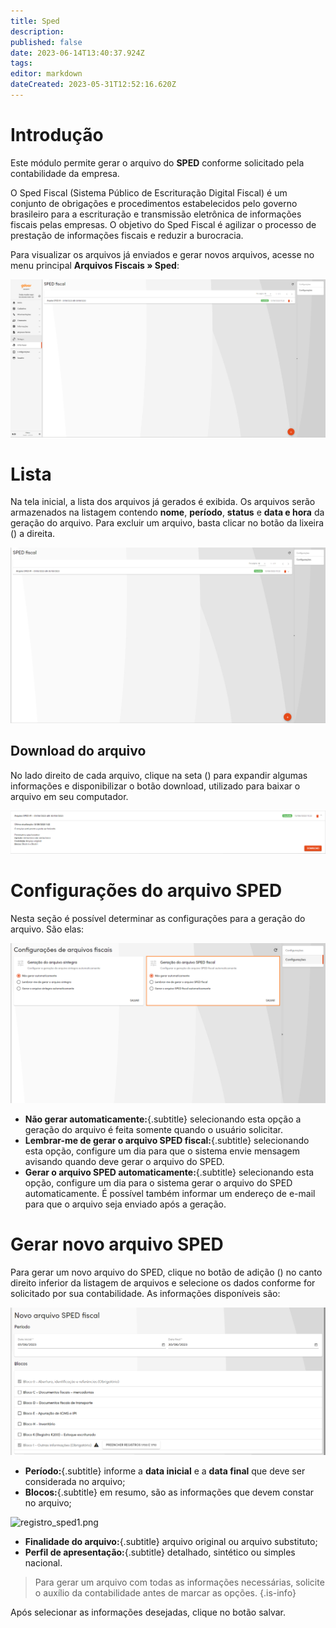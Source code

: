 ```yaml
---
title: Sped
description: 
published: false
date: 2023-06-14T13:40:37.924Z
tags: 
editor: markdown
dateCreated: 2023-05-31T12:52:16.620Z
---
```


# Introdução

Este módulo permite gerar o arquivo do **SPED** conforme solicitado pela contabilidade da empresa.

O Sped Fiscal (Sistema Público de Escrituração Digital Fiscal) é um conjunto de obrigações e procedimentos estabelecidos pelo governo brasileiro para a escrituração e transmissão eletrônica de informações fiscais pelas empresas. O objetivo do Sped Fiscal é agilizar o processo de prestação de informações fiscais e reduzir a burocracia.

Para visualizar os arquivos já enviados e gerar novos arquivos, acesse no menu principal **Arquivos Fiscais &raquo; Sped**:

![lista_sped.png](/arquivos_fiscais/sped/lista_sped.png)

# Lista

Na tela inicial, a lista dos arquivos já gerados é exibida. Os arquivos serão armazenados na listagem contendo **nome**, **período**, **status** e **data e hora** da geração do arquivo. Para excluir um arquivo, basta clicar no botão da lixeira (<em class="mdi mdi-delete"></em>) a direita. 

![lista_sped1.png](/arquivos_fiscais/sped/lista_sped1.png)



## Download do arquivo

No lado direito de cada arquivo, clique na seta (<em class="mdi mdi-chevron-down"></em>) para expandir algumas informações e disponibilizar o botão <span class="mat-button mdi "> download</span>, utilizado para baixar o arquivo em seu computador.

![lista_sped2.png](/arquivos_fiscais/sped/lista_sped2.png)


# Configurações do arquivo SPED
Nesta seção é possível determinar as configurações para a geração do arquivo. São elas: 

![config_sped.png](/arquivos_fiscais/sped/config_sped.png)

- **Não gerar automaticamente:**{.subtitle} selecionando esta opção a geração do arquivo é feita somente quando o usuário solicitar.
- **Lembrar-me de gerar o arquivo SPED fiscal:**{.subtitle} selecionando esta opção, configure um dia para que o sistema envie mensagem  avisando quando deve gerar o arquivo do SPED.
- **Gerar o arquivo SPED automaticamente:**{.subtitle} selecionando esta opção, configure um dia para o sistema gerar o arquivo do SPED automaticamente. É possível também informar um endereço de e-mail para que o arquivo seja enviado após a geração.

# Gerar novo arquivo SPED

Para gerar um novo arquivo do SPED, clique no botão de adição (<em class="mdi mdi-plus-circle"></em>) no canto direito inferior da listagem de arquivos e selecione os dados conforme for solicitado por sua contabilidade. As informações disponíveis são:

![registro_sped.png](/arquivos_fiscais/sped/registro_sped.png)
- **Período:**{.subtitle} informe a **data inicial** e a **data final** que deve ser considerada no arquivo;
- **Blocos:**{.subtitle} em resumo, são as informações que devem constar no arquivo;





![registro_sped1.png](/arquivos_fiscais/sped/registro_sped1.png)
- **Finalidade do arquivo:**{.subtitle} arquivo original ou arquivo substituto;
- **Perfil de apresentação:**{.subtitle} detalhado, sintético ou simples nacional.

> Para gerar um arquivo com todas as informações necessárias, solicite o auxílio da contabilidade antes de marcar as opções.
{.is-info}

Após selecionar as informações desejadas, clique no botão <span class="mat-button mdi "> salvar</span>.















